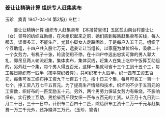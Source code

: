 ### 姜让让精确计算  组织专人赶集卖布
玉珍　奠青
1947-04-14
第2版()
专栏：

　　姜让让精确计算
    组织专人赶集卖布
    【本报赞皇讯】五区孤山南台村姜让让（女）领导的纺织互助组，在未组织起来之前，她们感到每集赶集卖布买线，每人都去，误很多工，不能生产，尤其小脚女人走路困难，于是每户入五千元，组织了个互助组，十四户共入股七万元，远姜让让当组长，以家庭为单位织布，吸收二十一个女劳力，有机子十张，轮流使用不停。在十四户中选出忠实可靠的男人郭大礼、郭吊旦两人轮流赶集，集体卖布，集体买线，赶集人在集上吃中午饭算互助组的，另外赶一个集，每个男人得五百元，这样一集就可省十三个工到十五个工，每工每日能织布一匹半（按平常织者算），共可织布十九匹半，织一匹布工资五百元，每集可省工织布挣工资九千七百五十元，按十日三个集，每月可省工一百一十七个，挣工资八万七千五百元。为了提高生产情绪和技术，织坏的不少于五百元的工资数，织好布的一匹奖励五十元。另外，两个男劳力保证女劳力有柴烧，不影响织布，实行换工互助，男拾柴百斤顶女织一匹布五百元的工资。从正月十九日到二月二十日，三十一日中，计织布二百四十二匹，除给织布工资十二万一千元与赶集费一万三千元外，还净赚洋三万元。（玉珍、奠青）

